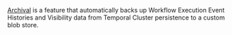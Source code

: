[Archival](/concepts/what-is-archival) is a feature that automatically backs up Workflow Execution Event Histories and Visibility data from Temporal Cluster persistence to a custom blob store.
